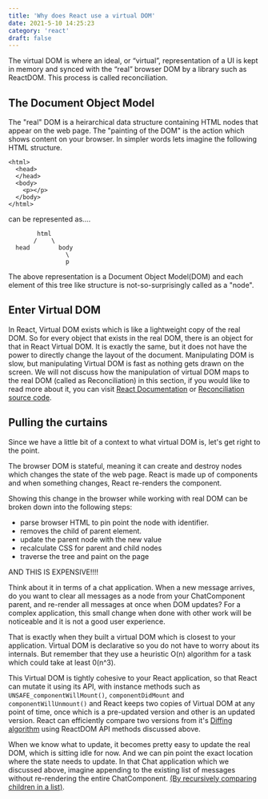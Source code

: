 ```yaml
---
title: 'Why does React use a virtual DOM'
date: 2021-5-10 14:25:23
category: 'react'
draft: false
---
```


The virtual DOM is where an ideal, or “virtual”, representation of a UI is kept in memory and synced with the “real” browser DOM by a library such as ReactDOM. This process is called reconciliation.

## The Document Object Model

The "real" DOM is a heirarchical data structure containing HTML nodes that appear on the web page. The "painting of the DOM" is the action which shows
content on your browser. In simpler words lets imagine the following HTML structure.

```
<html>
  <head>
  </head>
  <body>
    <p></p>
  </body>
</html>
```

can be represented as....

```
        html
       /    \
  head        body
                \
                p
```

The above representation is a Document Object Model(DOM) and each element of this tree like structure is not-so-surprisingly called as a "node".

## Enter Virtual DOM

In React, Virtual DOM exists which is like a lightweight copy of the real DOM. So for every object that exists in the real DOM, there is an object for that in React Virtual DOM. It is exactly the same, but it does not have the power to directly change the layout of the document. Manipulating DOM is slow, but manipulating Virtual DOM is fast as nothing gets drawn on the screen. We will not discuss how the manipulation of virtual DOM maps to the real DOM (called as Reconciliation) in this section, if you would like to read more about it, you can visit [React Documentation](https://reactjs.org/docs/reconciliation.html) or [Reconciliation source code](https://github.com/facebook/react/blob/master/packages/react-reconciler/src/).

## Pulling the curtains

Since we have a little bit of a context to what virtual DOM is, let's get right to the point.

The browser DOM is stateful, meaning it can create and destroy nodes which changes the state of the web page. React is made up of components and when something changes, React re-renders the component.

Showing this change in the browser while working with real DOM can be broken down into the following steps:

- parse browser HTML to pin point the node with identifier.
- removes the child of parent element.
- update the parent node with the new value
- recalculate CSS for parent and child nodes
- traverse the tree and paint on the page

AND THIS IS EXPENSIVE!!!!

Think about it in terms of a chat application. When a new message arrives, do you want to clear all messages as a node from your ChatComponent parent, and re-render all messages at once when DOM updates? For a complex application, this small change when done with other work will be noticeable and it is not a good user experience.

That is exactly when they built a virtual DOM which is closest to your application. Virtual DOM is declarative so you do not have to worry about its internals. But remember that they use a heuristic O(n) algorithm for a task which could take at least 0(n^3).

This Virtual DOM is tightly cohesive to your React application, so that React can mutate it using its API, with instance methods such as `UNSAFE_componentWillMount()`, `componentDidMount` and `componentWillUnmount()` and React keeps two copies of Virtual DOM at any point of time, once which is a pre-updated version and other is an updated version. React can efficiently compare two versions from it's [Diffing algorithm](https://reactjs.org/docs/reconciliation.html#the-diffing-algorithm) using ReactDOM API methods discussed above.

When we know what to update, it becomes pretty easy to update the real DOM, which is sitting idle for now. And we can pin point the exact location where the state needs to update. In that Chat application which we discussed above, imagine appending to the existing list of messages without re-rendering the entire ChatComponent. [(By recursively comparing children in a list)](https://reactjs.org/docs/reconciliation.html#recursing-on-children).

